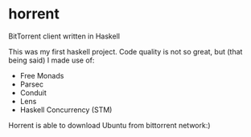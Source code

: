 # horrent
BitTorrent client written in Haskell

This was my first haskell project. 
Code quality is not so great, but (that being said) I made use of:
 
- Free Monads
- Parsec
- Conduit
- Lens
- Haskell Concurrency (STM)

Horrent is able to download Ubuntu from bittorrent network:)

